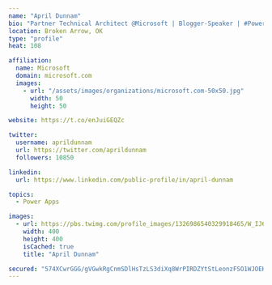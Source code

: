 ```yaml
---
name: "April Dunnam"
bio: "Partner Technical Architect @Microsoft | Blogger-Speaker | #PowerApps, #PowerAutomate, #Office365, #SharePoint | #WIT | #Karaoke Queen"
location: Broken Arrow, OK
type: "profile"
heat: 108

affiliation:
  name: Microsoft
  domain: microsoft.com
  images:
    - url: "/assets/images/organizations/microsoft.com-50x50.jpg"
      width: 50
      height: 50

website: https://t.co/enJuiGEQZc

twitter:
  username: aprildunnam
  url: https://twitter.com/aprildunnam
  followers: 10850

linkedin:
  url: https://www.linkedin.com/public-profile/in/april-dunnam

topics:
  - Power Apps

images:
  - url: https://pbs.twimg.com/profile_images/1326986540329918465/W_IJ6Ih2_400x400.jpg
    width: 400
    height: 400
    isCached: true
    title: "April Dunnam"

secured: "574XCwrGGG/gVGwkRgCnmSDlHsTzLS3diXq8WrPIRDZYtStLeonzFSO1WJOEKCOAO87vOltvVJdHf6n2dAad6+tNcUIcBbsyZDN7GObTPbj8HrtICSkR8RPYOZ/zd/BAS6VTmtUJwe4oRUWzI2dHZBLlWWA0JWpKFhobuYEnonmKN0o5ejXwrHZGWJuRqbsDw/bL6b20GrZTcOgLApHZrwFJ7BIsR24VIDGRaNWsmFKz8EN4lsw7vpp5rsWg0aXPKJpydVxV85CIcs5aNy95enDpuwFuWLRmAP2d6KQp+1PnKTtcQuvu7ME2Qb6brUEwbDEbKZ/MXPlON1UTwM5S/QGcGg/ut7BVNgNLkYez5rFMeByBP+HdQy7bzNvtNrI+Mk9vrR/8JfHCGLeULX0tdpvZzuxTfKPbzqhM5kxMSUw=;E2umP4Gisnp4qattp+N+DQ=="
---
```


